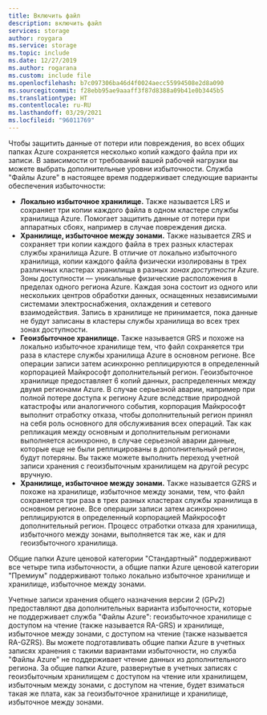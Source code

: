 ```yaml
---
title: Включить файл
description: включить файл
services: storage
author: roygara
ms.service: storage
ms.topic: include
ms.date: 12/27/2019
ms.author: rogarana
ms.custom: include file
ms.openlocfilehash: b7c097306ba46d4f0024aecc55994508e2d8a090
ms.sourcegitcommit: f28ebb95ae9aaaff3f87d8388a09b41e0b3445b5
ms.translationtype: HT
ms.contentlocale: ru-RU
ms.lasthandoff: 03/29/2021
ms.locfileid: "96011769"
---
```

Чтобы защитить данные от потери или повреждения, во всех общих папках Azure сохраняется несколько копий каждого файла при их записи. В зависимости от требований вашей рабочей нагрузки вы можете выбрать дополнительные уровни избыточности. Служба "Файлы Azure" в настоящее время поддерживает следующие варианты обеспечения избыточности:

- **Локально избыточное хранилище.** Также называется LRS и сохраняет три копии каждого файла в одном кластере службы хранилища Azure. Помогает защитить данные от потери при аппаратных сбоях, например в случае повреждения диска.
- **Хранилище, избыточное между зонами.** Также называется ZRS и сохраняет три копии каждого файла в трех разных кластерах службы хранилища Azure. В отличие от локально избыточного хранилища, копии каждого файла физически изолированы в трех различных кластерах хранилища в разных *зонах доступности* Azure. Зоны доступности — уникальные физические расположения в пределах одного региона Azure. Каждая зона состоит из одного или нескольких центров обработки данных, оснащенных независимыми системами электроснабжения, охлаждения и сетевого взаимодействия. Запись в хранилище не принимается, пока данные не будут записаны в кластеры службы хранилища во всех трех зонах доступности. 
- **Геоизбыточное хранилище.** Также называется GRS и похоже на локально избыточное хранилище тем, что файл сохраняется три раза в кластере службы хранилища Azure в основном регионе. Все операции записи затем асинхронно реплицируются в определенный корпорацией Майкрософт дополнительный регион. Геоизбыточное хранилище предоставляет 6 копий данных, распределенных между двумя регионами Azure. В случае серьезной аварии, например при полной потере доступа к региону Azure вследствие природной катастрофы или аналогичного события, корпорация Майкрософт выполнит отработку отказа, чтобы дополнительный регион принял на себя роль основного для обслуживания всех операций. Так как репликация между основным и дополнительным регионами выполняется асинхронно, в случае серьезной аварии данные, которые еще не были реплицированы в дополнительный регион, будут потеряны. Вы также можете выполнить переход учетной записи хранения с геоизбыточным хранилищем на другой ресурс вручную.
- **Хранилище, избыточное между зонами.** Также называется GZRS и похоже на хранилище, избыточное между зонами, тем, что файл сохраняется три раза в трех разных кластерах службы хранилища в основном регионе. Все операции записи затем асинхронно реплицируются в определенный корпорацией Майкрософт дополнительный регион. Процесс отработки отказа для хранилища, избыточного между зонами, выполняется так же, как и для геоизбыточного хранилища.

Общие папки Azure ценовой категории "Стандартный" поддерживают все четыре типа избыточности, а общие папки Azure ценовой категории "Премиум" поддерживают только локально избыточное хранилище и хранилище, избыточное между зонами.

Учетные записи хранения общего назначения версии 2 (GPv2) предоставляют два дополнительных варианта избыточности, которые не поддерживает служба "Файлы Azure": геоизбыточное хранилище с доступом на чтение (также называется RA-GRS) и хранилище, избыточное между зонами, с доступом на чтение (также называется RA-GZRS). Вы можете подготавливать общие папки Azure в учетных записях хранения с такими вариантами избыточности, но служба "Файлы Azure" не поддерживает чтение данных из дополнительного региона. За общие папки Azure, развернутые в учетных записях с геоизбыточным хранилищем с доступом на чтение или хранилищем, избыточным между зонами, с доступом на чтение, будет взиматься такая же плата, как за геоизбыточное хранилище и хранилище, избыточное между зонами.
